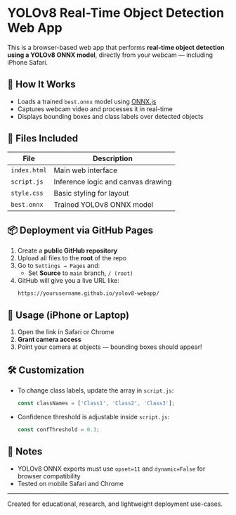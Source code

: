 
# YOLOv8 Real-Time Object Detection Web App

This is a browser-based web app that performs **real-time object detection using a YOLOv8 ONNX model**, directly from your webcam — including iPhone Safari.

## 🚀 How It Works

- Loads a trained `best.onnx` model using [ONNX.js](https://github.com/microsoft/onnxjs)
- Captures webcam video and processes it in real-time
- Displays bounding boxes and class labels over detected objects

## 📁 Files Included

| File         | Description                                |
|--------------|--------------------------------------------|
| `index.html` | Main web interface                         |
| `script.js`  | Inference logic and canvas drawing         |
| `style.css`  | Basic styling for layout                   |
| `best.onnx`  | Trained YOLOv8 ONNX model                  |

## 📦 Deployment via GitHub Pages

1. Create a **public GitHub repository**
2. Upload all files to the **root** of the repo
3. Go to `Settings → Pages` and:
   - Set **Source** to `main` branch, `/ (root)`
4. GitHub will give you a live URL like:
   ```
   https://yourusername.github.io/yolov8-webapp/
   ```

## 📱 Usage (iPhone or Laptop)

1. Open the link in Safari or Chrome
2. **Grant camera access**
3. Point your camera at objects — bounding boxes should appear!

## 🛠 Customization

- To change class labels, update the array in `script.js`:
  ```js
  const classNames = ['Class1', 'Class2', 'Class3'];
  ```

- Confidence threshold is adjustable inside `script.js`:
  ```js
  const confThreshold = 0.3;
  ```

## 🧠 Notes

- YOLOv8 ONNX exports must use `opset=11` and `dynamic=False` for browser compatibility
- Tested on mobile Safari and Chrome

---

Created for educational, research, and lightweight deployment use-cases.

